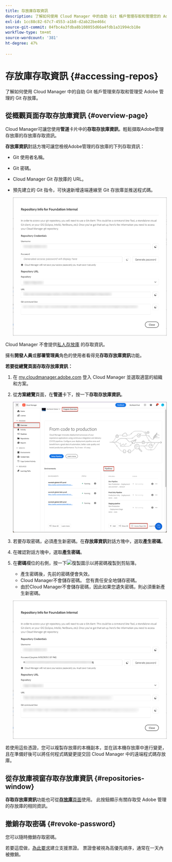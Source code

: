 ```yaml
---
title: 存放庫存取資訊
description: 了解如何使用 Cloud Manager 中的自助 Git 帳戶管理存取和管理您的 Adobe 託管 Git 存放庫。
exl-id: 1cc88c82-67c7-4553-a1b8-d2ab22be466c
source-git-commit: 04fbc4a3fdba8b108055d66a4fdb1a31994cb18e
workflow-type: tm+mt
source-wordcount: '381'
ht-degree: 47%

---
```


# 存放庫存取資訊 {#accessing-repos}

了解如何使用 Cloud Manager 中的自助 Git 帳戶管理來存取和管理受 Adobe 管理的 Git 存放庫。

## 從概觀頁面存取存放庫資訊 {#overview-page}

Cloud Manager可讓您使用&#x200B;**管道**&#x200B;卡片中的&#x200B;**存取存放庫資訊**，輕鬆擷取Adobe管理存放庫的存放庫存取資訊。

**存放庫資訊**&#x200B;對話方塊可讓您檢視Adobe管理的存放庫的下列存取資訊：

* Git 使用者名稱。
* Git 密碼。
* Cloud Manager Git 存放庫的 URL。
* 預先建立的 Git 指令，可快速新增遠端連線至 Git 存放庫並推送程式碼。

  ![存放庫資訊視窗](assets/repository-info.png)

Cloud Manager 不會提供[私人存放庫](/help/managing-code/private-repositories.md) 的存取資訊。

擁有&#x200B;**開發人員**&#x200B;或&#x200B;**部署管理員**&#x200B;角色的使用者看得見&#x200B;**存取存放庫資訊**&#x200B;功能。

**若要從總覽頁面存取存放庫資訊：**

1. 在 [my.cloudmanager.adobe.com](https://my.cloudmanager.adobe.com/) 登入 Cloud Manager 並選取適當的組織和方案。

1. 從&#x200B;**方案總覽**&#x200B;頁面，在&#x200B;**管道**&#x200B;卡下，按一下&#x200B;**存取存放庫資訊**。

   ![存取管道卡上的存放庫資訊](/help/managing-code/assets/pipelines-card2.png)

1. 若要存取密碼，必須產生新密碼。在&#x200B;**存放庫資訊**&#x200B;對話方塊中，選取&#x200B;**產生密碼**。

1. 在確認對話方塊中，選取&#x200B;**產生密碼**。

1. 在&#x200B;**密碼**&#x200B;欄位的右側，按一下![復製圖示](https://spectrum.adobe.com/static/icons/workflow_18/Smock_Copy_18_N.svg)以將密碼複製到剪貼簿。

   * 產生密碼後，先前的密碼便會失效。
   * Cloud Manager不會儲存密碼。 您有責任安全地儲存密碼。
   * 由於Cloud Manager不會儲存密碼，因此如果您遺失密碼，則必須重新產生新密碼。

   ![在存放庫資訊對話方塊中複製密碼](/help/managing-code/assets/repository-copy-password.png)

若使用這些憑證，您可以複製存放庫的本機副本，並在該本機存放庫中進行變更，且在準備好後可以將任何程式碼變更提交回 Cloud Manager 中的遠端程式碼存放庫。

## 從存放庫視窗存取存放庫資訊 {#repositories-window}

**存取存放庫資訊**&#x200B;功能也可從&#x200B;[**存放庫**&#x200B;頁面](/help/managing-code/managing-repositories.md)使用。 此按鈕顯示有關存取受 Adobe 管理的存放庫的相同資訊。

## 撤銷存取密碼 {#revoke-password}

您可以隨時撤銷存取密碼。

若要這麼做，[為此要求](https://experienceleague.adobe.com/?support-solution=Experience+Manager&amp;support-tab=home#support)建立支援票證。 票證會被視為高優先順序，通常在一天內被撤銷。
